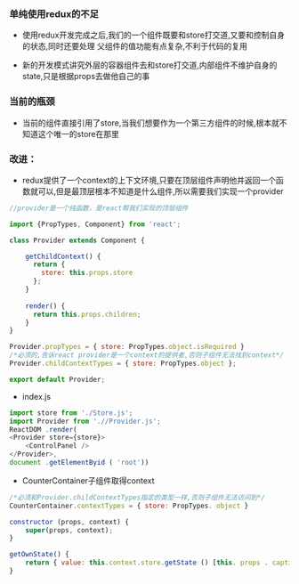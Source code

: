### 单纯使用redux的不足
+  使用redux开发完成之后,我们的一个组件既要和store打交道,又要和控制自身的状态,同时还要处理	父组件的值功能有点复杂,不利于代码的复用

+ 新的开发模式讲究外层的容器组件去和store打交道,内部组件不维护自身的state,只是根据props去做他自己的事

### 当前的瓶颈

+ 当前的组件直接引用了store,当我们想要作为一个第三方组件的时候,根本就不知道这个唯一的store在那里

### 改进：

+ redux提供了一个context的上下文环境,只要在顶层组件声明他并返回一个函数就可以,但是最顶层根本不知道是什么组件,所以需要我们实现一个provider
```javascript
//provider是一个纯函数，是react帮我们实现的顶层组件

import {PropTypes, Component} from 'react';

class Provider extends Component {

	getChildContext() {
	  return {
	    store: this.props.store
	  };
	}
	
	render() {
	  return this.props.children;
	}
}

Provider.propTypes = { store: PropTypes.object.isRequired }
/*必须的,告诉react provider是一个context的提供者,否则子组件无法找到context*/
Provider.childContextTypes = { store: PropTypes.object };

export default Provider;	
```
+ index.js
```javascript
import store from './Store.js';
import Provider from './/Provider.js';
ReactDOM .render( 
<Provider store={store}> 
	<ControlPanel />
</Provider>, 
document .getElementByid ( 'root'))
```
+ CounterContainer子组件取得context
```javascript
/*必须和Provider.childContextTypes指定的类型一样,否则子组件无法访问到*/
CounterContainer.contextTypes = { store: PropTypes. object }

constructor (props, context) {     
	super(props, context); 
}

getOwnState() { 
	return { value: this.context.store.getState () [this. props . caption]};
}

```
